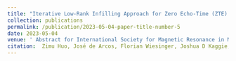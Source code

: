 ```yaml
---
title: "Iterative Low-Rank Infilling Approach for Zero Echo-Time (ZTE) Imaging"
collection: publications
permalink: /publication/2023-05-04-paper-title-number-5
date: 2023-05-04
venue: ' Abstract for International Society for Magnetic Resonance in Medicine 2023'
citation:  Zimu Huo, José de Arcos, Florian Wiesinger, Joshua D Kaggie, Martin J Graves
---
```

